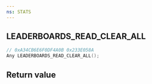 ```yaml
---
ns: STATS
---
```

## LEADERBOARDS_READ_CLEAR_ALL

```c
// 0xA34CB6E6F0DF4A0B 0x233E058A
Any LEADERBOARDS_READ_CLEAR_ALL();
```


## Return value
